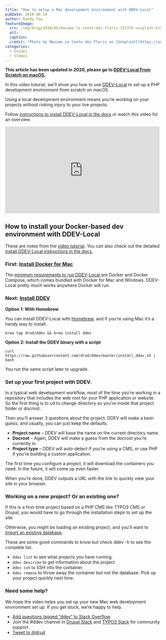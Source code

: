 ```yaml
---
title: "How to setup a Mac development environment with DDEV-Local"
pubDate: 2018-06-14
author: Randy Fay
featureImage:
  src: /img/blog/2018/05/maxime-le-conte-des-floris-151374-unsplash-e1526982174493.jpg
  alt:
  caption:
  credit: "Photo by Maxime Le Conte des Floris on [Unsplash](https://unsplash.com/?utm%5Fsource=unsplash&utm%5Fmedium=referral&utm%5Fcontent=creditCopyText)."
categories:
  - Guides
  - Videos
---
```


**This article has been updated in 2020, please go to [DDEV-Local From Scratch on macOS.](https://ddev.com/ddev-local/watch-ddev-local-from-scratch-with-macos/)**

In this video tutorial, we’ll show you how to use [DDEV-Local](https://ddev.com/what-is-ddev/) to set up a PHP development environment from scratch on macOS.

Using a local development environment means you’re working on your projects without risking injury to your live projects.

Follow [instructions to install DDEV-Local in the docs](https://ddev.readthedocs.io/en/latest/#installation) or watch this video for an overview.

<div class="video-container">
<iframe loading="lazy" title="DDEV-Local from scratch on macOS" width="500" height="281" src="https://www.youtube.com/embed/1kG94UjS8XE?feature=oembed" frameborder="0" allow="accelerometer; autoplay; encrypted-media; gyroscope; picture-in-picture" allowfullscreen=""></iframe>
</div>

## How to install your Docker-based dev environment with DDEV-Local

These are notes from the [video tutorial](https://www.youtube.com/watch?v=1kG94UjS8XE). You can also check out the detailed [install DDEV-Local instructions in the docs.](https://ddev.readthedocs.io/en/latest/#installation)

### First: [Install Docker for Mac](https://docs.docker.com/docker-for-mac/install/)

The [minimum requirements to run DDEV-Local ](https://ddev.readthedocs.io/en/latest/#system-requirements)are Docker and Docker Compose, which comes bundled with Docker for Mac and Windows. DDEV-Local pretty much works anywhere Docker will run.

### Next: [Install DDEV](https://ddev.readthedocs.io/en/latest/#installation)

**Option 1: With Homebrew**

You can install DDEV-Local with [Homebrew](https://brew.sh/), and if you’re using Mac it’s a handy way to install.

`brew tap drud/ddev && brew install ddev`

**Option 2: Install the DDEV binary with a script**

`curl https://raw.githubusercontent.com/drud/ddev/master/install_ddev.sh | bash`

You run the same script later to upgrade.

### Set up your first project with DDEV.

In a typical web development workflow, most of the time you’re working in a repository that includes the web root for your PHP application or website. So the first thing is to cd to change directory so you’re inside that project folder or docroot.

Then you’ll answer 3 questions about the project. DDEV will make a best-guess, and usually, you can just keep the defaults.

- **Project name** – DDEV will base the name on the current directory name.
- **Docroot** – Again, DDEV will make a guess from the docroot you’re currently in.
- **Project type** – DDEV will auto-detect if you’re using a CMS, or use PHP if you’re building a custom application.

The first time you configure a project, it will download the containers you need. In the future, it will come up even faster.

When you’re done, DDEV outputs a URL with the link to quickly view your site in your browser.

### Working on a new project? Or an existing one?

If this is a first-time project based on a PHP CMS like TYPO3 CMS or Drupal, you would have to go through the installation steps to set up the site.

Otherwise, you might be loading an existing project, and you’ll want to [import an existing database](https://ddev.readthedocs.io/en/latest/users/cli-usage/#database-imports).

These are some good commands to know but check ddev -h to see the complete list.

- `ddev list` to see what projects you have running.
- `ddev describe` to get information about the project.
- `ddev ssh` to SSH into the container.
- `ddev remove` to throw away the container but not the database. Pick up your project quickly next time.

### Need some help?

We hope the video helps you set up your new Mac web development environment set up. If you get stuck, we’re happy to help.

- [Add questions tagged “ddev” to Stack Overflow](https://stackoverflow.com/questions/tagged/ddev).
- Join the #ddev channel in [Drupal Slack](https://drupal.slack.com/messages/C5TQRQZRR) and [TYPO3 Slack](https://typo3.slack.com/messages/C8TRNQ601) for community support.
- [Tweet to @drud](https://twitter.com/intent/tweet?screen%5Fname=drud&ref%5Fsrc=twsrc%5Etfw)
